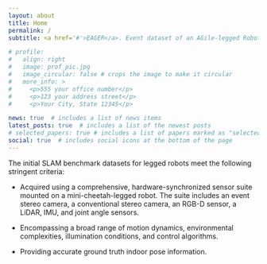 ```yaml
---
layout: about
title: Home
permalink: /
subtitle: <a href='#'>EAGER</a>. Event dataset of an AGile-legged Robot

# profile:
#   align: right
#   image: prof_pic.jpg
#   image_circular: false # crops the image to make it circular
#   more_info: >
#     <p>555 your office number</p>
#     <p>123 your address street</p>
#     <p>Your City, State 12345</p>

news: true  # includes a list of news items
latest_posts: true  # includes a list of the newest posts
# selected_papers: true # includes a list of papers marked as "selected={true}"
social: true  # includes social icons at the bottom of the page
---
```



The initial SLAM benchmark datasets for legged robots meet the following stringent criteria:

- Acquired using a comprehensive, hardware-synchronized sensor suite mounted on a mini-cheetah-legged robot. The suite includes an event stereo camera, a conventional stereo camera, an RGB-D sensor, a LiDAR, IMU, and joint angle sensors.

- Encompassing a broad range of motion dynamics, environmental complexities, illumination conditions, and control algorithms.

- Providing accurate ground truth indoor pose information.
